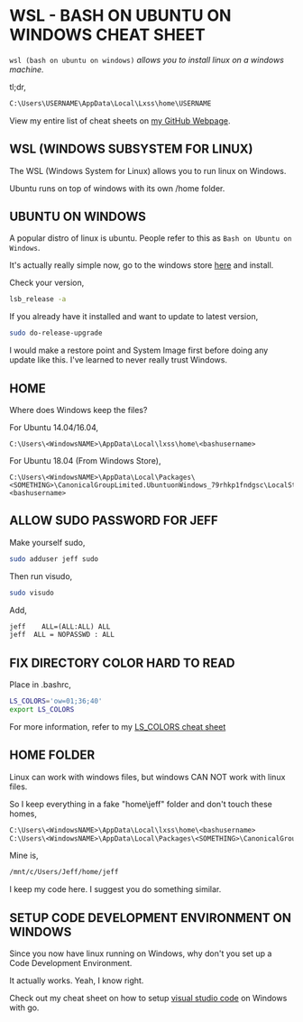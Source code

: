# WSL - BASH ON UBUNTU ON WINDOWS CHEAT SHEET

`wsl (bash on ubuntu on windows)` _allows you to install linux
on a windows machine._

tl;dr,

```bash
C:\Users\USERNAME\AppData\Local\Lxss\home\USERNAME
```

View my entire list of cheat sheets on
[my GitHub Webpage](https://jeffdecola.github.io/my-cheat-sheets/).

## WSL (WINDOWS SUBSYSTEM FOR LINUX)

The WSL (Windows System for Linux) allows you to run linux on Windows.

Ubuntu runs on top of windows with its own /home folder.

## UBUNTU ON WINDOWS

A popular distro of linux is ubuntu.  People refer to this
as `Bash on Ubuntu on Windows`.

It's actually really simple now, go to the windows store
[here](https://www.microsoft.com/en-us/p/ubuntu/9nblggh4msv6?activetab=pivot%3aoverviewtab)
and install.

Check your version,

```bash
lsb_release -a
```

If you already have it installed and want to update to latest version,

```bash
sudo do-release-upgrade
```

I would make a restore point and System Image first before doing any
update like this.  I've learned to never really trust Windows.

## HOME

Where does Windows keep the files?

For Ubuntu 14.04/16.04,

```
C:\Users\<WindowsNAME>\AppData\Local\lxss\home\<bashusername>
```

For Ubuntu 18.04 (From Windows Store),

```
C:\Users\<WindowsNAME>\AppData\Local\Packages\<SOMETHING>\CanonicalGroupLimited.UbuntuonWindows_79rhkp1fndgsc\LocalState\rootfs\home\<bashusername>
```

## ALLOW SUDO PASSWORD FOR JEFF

Make yourself sudo,

```bash
sudo adduser jeff sudo
```

Then run visudo,

```bash
sudo visudo
```

Add,

```txt
jeff    ALL=(ALL:ALL) ALL
jeff  ALL = NOPASSWD : ALL
```

## FIX DIRECTORY COLOR HARD TO READ

Place in .bashrc,

```bash
LS_COLORS='ow=01;36;40'
export LS_COLORS 
```

For more information, refer to my
[LS_COLORS cheat sheet](https://github.com/JeffDeCola/my-cheat-sheets/tree/master/software/development/operating-systems/linux/ls_colors-cheat-sheet)

## HOME FOLDER

Linux can work with windows files, but windows CAN NOT work with linux files.

So I keep everything in a fake "home\jeff" folder and don't touch
these homes,

```txt
C:\Users\<WindowsNAME>\AppData\Local\lxss\home\<bashusername>
C:\Users\<WindowsNAME>\AppData\Local\Packages\<SOMETHING>\CanonicalGroupLimited.UbuntuonWindows_79rhkp1fndgsc\LocalState\rootfs\home\<bashusername>
```

Mine is,

```txt
/mnt/c/Users/Jeff/home/jeff
```

I keep my code here. I suggest you do something similar.

## SETUP CODE DEVELOPMENT ENVIRONMENT ON WINDOWS

Since you now have linux running on Windows, why don't you set up
a Code Development Environment.

It actually works.  Yeah, I know right.

Check out my cheat sheet on how to setup
[visual studio code](https://github.com/JeffDeCola/my-cheat-sheets/tree/master/software/development/development-environments/visual-studio-code-cheat-sheet)
on Windows with go.
